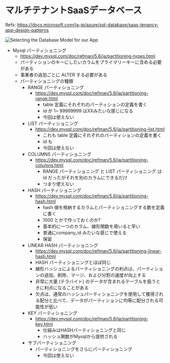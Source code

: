 # マルチテナントSaaSデータベース

Refs: <https://docs.microsoft.com/ja-jp/azure/sql-database/saas-tenancy-app-design-patterns>

![Selecting the Database Model for our App](https://miro.medium.com/max/2062/1*F4sJPy51tT90R3gOzlsxjA.png)

- Mysql パーティショニング
  - <https://dev.mysql.com/doc/refman/5.6/ja/partitioning-types.html>
  - パーティションのキーにしたいカラムをプライマリーキーに含める必要がある
  - 事業者の追加ごとに ALTER する必要がある
  - パーティショニングの種類
    - RANGE パーティショニング
      - <https://dev.mysql.com/doc/refman/5.6/ja/partitioning-range.html>
        - table 定義にそれぞれのパーティションの定義を書く
        - id が 1~ 99999999 はXXみたいな感じになる
        - 今回は使えない
    - LIST パーティショニング
      - <https://dev.mysql.com/doc/refman/5.6/ja/partitioning-list.html>
        - これも table 定義にそれぞれのパーティションの定義を書く
        - id も
        - 今回は使えない
    - COLUMNS パーティショニング
      - <https://dev.mysql.com/doc/refman/5.6/ja/partitioning-columns.html>
        - RANGE パーティショニング と LIST パーティショニング は id だったがそれを別のカラムにできるだけ
        - つまり使えない
    - HASH パーティショニング
      - <https://dev.mysql.com/doc/refman/5.6/ja/partitioning-hash.html>
        - hash 値を格納するカラムとパーティショニングする数を定義に書く
        - 1000 とかで作っておくのか?
        - 基本的に一つのカラム、線形関数を用いると早い
        - 普通にcompany_id みたいな感じで使える
        - 保留
    - LINEAR HASH パーティショニング
      - <https://dev.mysql.com/doc/refman/5.6/ja/partitioning-linear-hash.html>
      - HASH パーティショニングとほぼ同じ
      - 線形ハッシュによるパーティショニングの利点は、パーティションの追加、削除、マージ、および分割の速度が向上する
      - 非常に大量 (テラバイト) のデータが含まれるテーブルを扱うときに利点になることがある
      - 欠点は、通常のハッシュパーティショニングを使用して獲得される配分と比べて、データがパーティションに均等に配分される可能性が低い
    - KEY パーティショニング
      - <https://dev.mysql.com/doc/refman/5.6/ja/partitioning-key.html>
        - 仕組みはHASHパーティショニングと同じ
        - ハッシュ関数がMysqlから提供される
    - サブパーティショニング
      - パーティショニングをさらにパーティショニング
        - 今回は使えない
